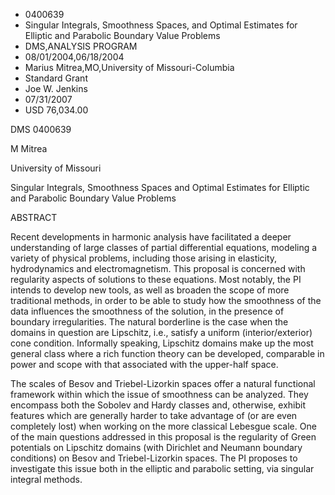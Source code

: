 
* 0400639
* Singular Integrals, Smoothness Spaces, and Optimal Estimates for Elliptic and Parabolic Boundary Value Problems
* DMS,ANALYSIS PROGRAM
* 08/01/2004,06/18/2004
* Marius Mitrea,MO,University of Missouri-Columbia
* Standard Grant
* Joe W. Jenkins
* 07/31/2007
* USD 76,034.00

DMS 0400639

M Mitrea

University of Missouri

Singular Integrals, Smoothness Spaces and Optimal Estimates for Elliptic and
Parabolic Boundary Value Problems

ABSTRACT

Recent developments in harmonic analysis have facilitated a deeper understanding
of large classes of partial differential equations, modeling a variety of
physical problems, including those arising in elasticity, hydrodynamics and
electromagnetism. This proposal is concerned with regularity aspects of
solutions to these equations. Most notably, the PI intends to develop new tools,
as well as broaden the scope of more traditional methods, in order to be able to
study how the smoothness of the data influences the smoothness of the solution,
in the presence of boundary irregularities. The natural borderline is the case
when the domains in question are Lipschitz, i.e., satisfy a uniform
(interior/exterior) cone condition. Informally speaking, Lipschitz domains make
up the most general class where a rich function theory can be developed,
comparable in power and scope with that associated with the upper-half space.

The scales of Besov and Triebel-Lizorkin spaces offer a natural functional
framework within which the issue of smoothness can be analyzed. They encompass
both the Sobolev and Hardy classes and, otherwise, exhibit features which are
generally harder to take advantage of (or are even completely lost) when working
on the more classical Lebesgue scale. One of the main questions addressed in
this proposal is the regularity of Green potentials on Lipschitz domains (with
Dirichlet and Neumann boundary conditions) on Besov and Triebel-Lizorkin spaces.
The PI proposes to investigate this issue both in the elliptic and parabolic
setting, via singular integral methods.


